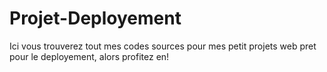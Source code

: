 # Projet-Deployement
Ici vous trouverez  tout mes codes sources pour mes petit projets web pret pour le deployement, alors profitez en!
